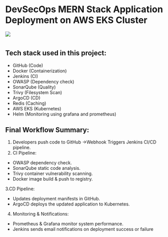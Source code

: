 

# DevSecOps MERN Stack Application Deployment on AWS EKS Cluster


<img src="https://github.com/DevMadhup/Wanderlust-Mega-Project/blob/main/Assets/DevSecOps%2BGitOps.gif" />

#

## Tech stack used in this project:
- GitHub (Code)
- Docker (Containerization)
- Jenkins (CI)
- OWASP (Dependency check)
- SonarQube (Quality)
- Trivy (Filesystem Scan)
- ArgoCD (CD)
- Redis (Caching)
- AWS EKS (Kubernetes)
- Helm (Monitoring using grafana and prometheus)

## Final Workflow Summary:
1. Developers push code to GitHub →Webhook Triggers Jenkins CI/CD pipeline.
2. CI Pipeline:
- OWASP dependency check.
- SonarQube static code analysis.
- Trivy container vulnerability scanning.
- Docker image build & push to registry.

3.CD Pipeline:
- Updates deployment manifests in GitHub.
- ArgoCD deploys the updated application to Kubernetes.

4. Monitoring & Notifications:
- Prometheus & Grafana monitor system performance.
- Jenkins sends email notifications on deployment success or failure
